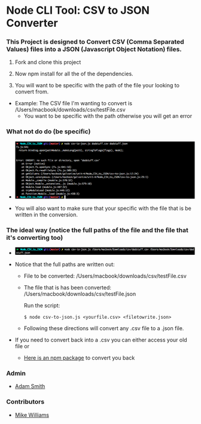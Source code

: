 # Node CLI Tool: CSV to JSON Converter

### This Project is designed to Convert CSV (Comma Separated Values) files into a JSON (Javascript Object Notation) files.  

1. Fork and clone this project

2. Now npm install for all the of the dependencies.

3. You will want to be specific with the path of the file your looking to convert from.
- Example: The CSV file I'm wanting to convert is /Users/macbook/downloads/csv/testFile.csv
    - You want to be specific with the path otherwise you will get an error


### What not do do (be specific)
- ![alt text](https://github.com/WillofMike/markdown/blob/master/images/Screen%20Shot%202018-01-15%20at%2010.51.30%20AM.png "What not to do!")

- You will also want to make sure that your specific with the file that is be written in the conversion.  


### The ideal way (notice the full paths of the file and the file that it's converting too)
- ![alt text](https://github.com/WillofMike/markdown/blob/master/images/Screen%20Shot%202018-01-15%20at%201.07.55%20PM.png?raw=true "The ideal way")

- Notice that the full paths are written out:
  - File to be converted: /Users/macbook/downloads/csv/testFile.csv
  - The file that is has been converted: /Users/macbook/downloads/csv/testFile.json

    Run the script:
    ```
    $ node csv-to-json.js <yourfile.csv> <filetowrite.json>
    ```

  - Following these directions will convert any .csv file to a .json file.

- If you need to convert back into a .csv you can either access your old file or
  - [Here is an npm package](https://www.npmjs.com/package/json2csv) to convert you back

### Admin
- [Adam Smith](https://github.com/adamtysonsmith)

### Contributors
- [Mike Williams](https://github.com/WillofMike)
